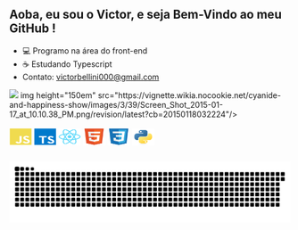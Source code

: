 ## Aoba, eu sou o Victor, e seja Bem-Vindo ao meu GitHub !

- 💻 Programo na área do front-end
- ☕ Estudando Typescript
- Contato: victorbellini000@gmail.com

<div>
  <img height="150em" src="https://github-readme-stats.vercel.app/api/top-langs/?username=VitimCuxtela&layout=compact&langs_count=16&theme=dark"/>
  img height="150em" src="https://vignette.wikia.nocookie.net/cyanide-and-happiness-show/images/3/39/Screen_Shot_2015-01-17_at_10.10.38_PM.png/revision/latest?cb=20150118032224"/>
</div>
  
<div style="display: inline_block"><br>
  <img align="center" alt="Js" height="30" width="40" src="https://raw.githubusercontent.com/devicons/devicon/master/icons/javascript/javascript-plain.svg">
  <img align="center" alt="Ts" height="30" width="40" src="https://raw.githubusercontent.com/devicons/devicon/master/icons/typescript/typescript-plain.svg">
  <img align="center" alt="React" height="30" width="40" src="https://raw.githubusercontent.com/devicons/devicon/master/icons/react/react-original.svg">
  <img align="center" alt="HTML" height="30" width="40" src="https://raw.githubusercontent.com/devicons/devicon/master/icons/html5/html5-original.svg">
  <img align="center" alt="CSS" height="30" width="40" src="https://raw.githubusercontent.com/devicons/devicon/master/icons/css3/css3-original.svg">
  <img align="center" alt="Python" height="30" width="40" src="https://raw.githubusercontent.com/devicons/devicon/master/icons/python/python-original.svg">
</div>
  
##

![Snake animation](https://github.com/VitimCuxtela/VitimCuxtela/blob/output/github-contribution-grid-snake.svg)
